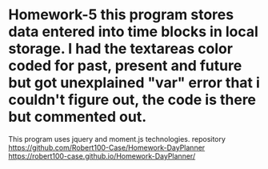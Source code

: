 # Homework-5 this program stores data entered into time blocks in local storage. I had the textareas color coded for past, present and future but got unexplained "var" error that i couldn't figure out, the code is there but commented out.
This program uses jquery and moment.js technologies.
repository https://github.com/Robert100-Case/Homework-DayPlanner
https://robert100-case.github.io/Homework-DayPlanner/
